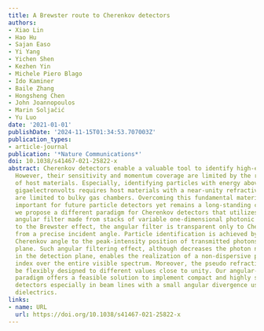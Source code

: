 ```yaml
---
title: A Brewster route to Cherenkov detectors
authors:
- Xiao Lin
- Hao Hu
- Sajan Easo
- Yi Yang
- Yichen Shen
- Kezhen Yin
- Michele Piero Blago
- Ido Kaminer
- Baile Zhang
- Hongsheng Chen
- John Joannopoulos
- Marin Soljačić
- Yu Luo
date: '2021-01-01'
publishDate: '2024-11-15T01:34:53.707003Z'
publication_types:
- article-journal
publication: '*Nature Communications*'
doi: 10.1038/s41467-021-25822-x
abstract: Cherenkov detectors enable a valuable tool to identify high-energy particles.
  However, their sensitivity and momentum coverage are limited by the refractive index
  of host materials. Especially, identifying particles with energy above multiple
  gigaelectronvolts requires host materials with a near-unity refractive index, which
  are limited to bulky gas chambers. Overcoming this fundamental material limit is
  important for future particle detectors yet remains a long-standing challenge. Here,
  we propose a different paradigm for Cherenkov detectors that utilizes the broadband
  angular filter made from stacks of variable one-dimensional photonic crystals. Owing
  to the Brewster effect, the angular filter is transparent only to Cherenkov photons
  from a precise incident angle. Particle identification is achieved by mapping each
  Cherenkov angle to the peak-intensity position of transmitted photons in the detection
  plane. Such angular filtering effect, although decreases the photon number collected
  in the detection plane, enables the realization of a non-dispersive pseudo refractive
  index over the entire visible spectrum. Moreover, the pseudo refractive index can
  be flexibly designed to different values close to unity. Our angular-selective Brewster
  paradigm offers a feasible solution to implement compact and highly sensitive Cherenkov
  detectors especially in beam lines with a small angular divergence using regular
  dielectrics.
links:
- name: URL
  url: https://doi.org/10.1038/s41467-021-25822-x
---
```

